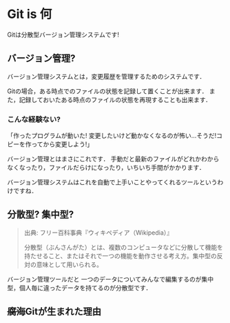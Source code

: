 # Git is 何

Gitは分散型バージョン管理システムです!

## バージョン管理?

バージョン管理システムとは，変更履歴を管理するためのシステムです．

Gitの場合，ある時点でのファイルの状態を記録して置くことが出来ます．
また，記録しておいたある時点のファイルの状態を再現することも出来ます．

### こんな経験ない?

「作ったプログラムが動いた! 変更したいけど動かなくなるのが怖い…そうだ!コピーを作ってから変更しよう!」

バージョン管理とはまさにこれです．
手動だと最新のファイルがどれかわからなくなったり，ファイルだらけになったり，いちいち手間がかかります．

バージョン管理システムはこれを自動で上手いことやってくれるツールというわけですね．


## 分散型? 集中型?

>出典: フリー百科事典『ウィキペディア（Wikipedia）』
>
>分散型（ぶんさんがた）とは、複数のコンピュータなどに分散して機能を持たせること、またはそれで一つの機能を動作させる考え方。集中型の反対の意味として用いられる。 
>

バージョン管理ツールだと
一つのデータについてみんなで編集するのが集中型，個人毎に違ったデータを持てるのが分散型です．


## ~~腐海~~Gitが生まれた理由



